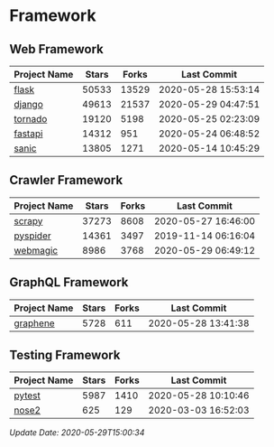 # Framework

## Web Framework

| Project Name | Stars | Forks | Last Commit |
| ------------ | ----- | ----- | ----------- |
| [flask](https://github.com/pallets/flask) | 50533 | 13529 | 2020-05-28 15:53:14 |
| [django](https://github.com/django/django) | 49613 | 21537 | 2020-05-29 04:47:51 |
| [tornado](https://github.com/tornadoweb/tornado) | 19120 | 5198 | 2020-05-25 02:23:09 |
| [fastapi](https://github.com/tiangolo/fastapi) | 14312 | 951 | 2020-05-24 06:48:52 |
| [sanic](https://github.com/huge-success/sanic) | 13805 | 1271 | 2020-05-14 10:45:29 |

## Crawler Framework

| Project Name | Stars | Forks | Last Commit |
| ------------ | ----- | ----- | ----------- |
| [scrapy](https://github.com/scrapy/scrapy) | 37273 | 8608 | 2020-05-27 16:46:00 |
| [pyspider](https://github.com/binux/pyspider) | 14361 | 3497 | 2019-11-14 06:16:04 |
| [webmagic](https://github.com/code4craft/webmagic) | 8986 | 3768 | 2020-05-29 06:49:12 |

## GraphQL Framework

| Project Name | Stars | Forks | Last Commit |
| ------------ | ----- | ----- | ----------- |
| [graphene](https://github.com/graphql-python/graphene) | 5728 | 611 | 2020-05-28 13:41:38 |

## Testing Framework

| Project Name | Stars | Forks | Last Commit |
| ------------ | ----- | ----- | ----------- |
| [pytest](https://github.com/pytest-dev/pytest) | 5987 | 1410 | 2020-05-28 10:10:46 |
| [nose2](https://github.com/nose-devs/nose2) | 625 | 129 | 2020-03-03 16:52:03 |

*Update Date: 2020-05-29T15:00:34*